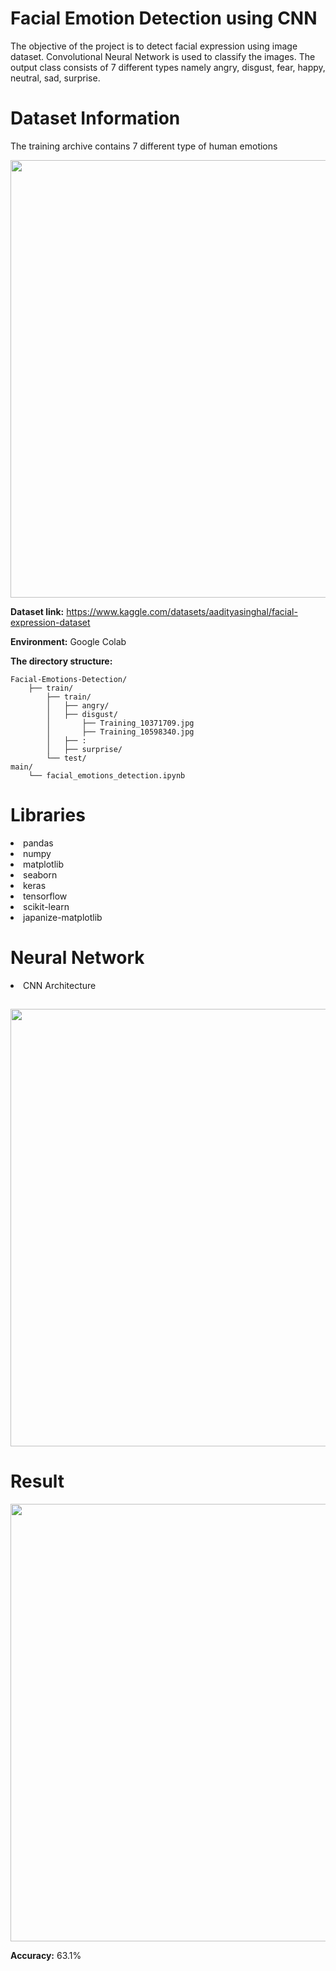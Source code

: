 # Facial Emotion Detection using CNN
The objective of the project is to detect facial expression using image dataset. Convolutional Neural Network is used to classify the images. The output class consists of 7 different types namely angry, disgust, fear, happy, neutral, sad, surprise.

# Dataset Information

The training archive contains 7 different type of human emotions

<img align='center' src="https://github.com/gnurt2041/Facial-Emotion/blob/main/images/1-Figure1-1.png" width="700">

**Dataset link:** https://www.kaggle.com/datasets/aadityasinghal/facial-expression-dataset

**Environment:** Google Colab

**The directory structure:**
```
Facial-Emotions-Detection/
	├── train/
        ├── train/
        │   ├── angry/
        │   ├── disgust/
        │       ├── Training_10371709.jpg
        │       ├── Training_10598340.jpg
        │   ├── :
        │   ├── surprise/ 
        └── test/
main/
	└── facial_emotions_detection.ipynb
```
# Libraries

<li>pandas
<li>numpy
<li>matplotlib
<li>seaborn
<li>keras
<li>tensorflow
<li>scikit-learn
<li>japanize-matplotlib

# Neural Network

<li>CNN Architecture

<h2><img align='center' src="https://github.com/gnurt2041/Facial-Emotion/blob/main/images/plotcnn.png" width="700"><h2>

# Result
<img align='center' src="https://github.com/gnurt2041/Facial-Emotion/blob/main/images/predict.jpg" width="700">

**Accuracy:** 63.1%
